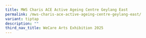 ```yaml
---
title: MWS Charis ACE Active Ageing Centre Geylang East
permalink: /mws-charis-ace-active-ageing-centre-geylang-east/
variant: tiptap
description: ""
third_nav_title: WeCare Arts Exhibition 2025
---
```

